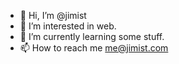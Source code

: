 - 👋 Hi, I’m @jimist
- 👀 I’m interested in web.
- 🌱 I’m currently learning some stuff.
- 📫 How to reach me me@jimist.com
